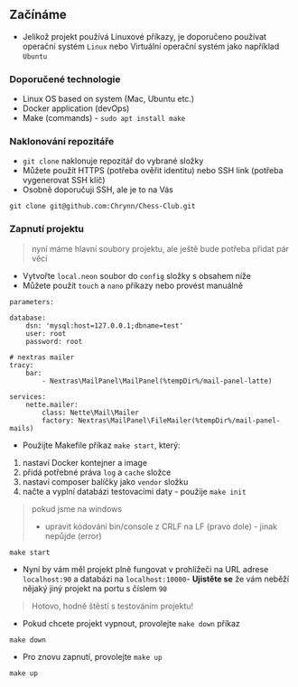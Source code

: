 ## Začínáme

- Jelikož projekt používá Linuxové příkazy, je doporučeno používat operační systém `Linux` nebo Virtuální operační systém jako například `Ubuntu`

### Doporučené technologie
- Linux OS based on system (Mac, Ubuntu etc.)
- Docker application (devOps)
- Make (commands) - `sudo apt install make`

### Naklonování repozitáře

- `git clone` naklonuje repozitář do vybrané složky 
- Můžete použít HTTPS (potřeba ověřit identitu) nebo SSH link (potřeba vygenerovat SSH klíč)
- Osobně doporučuji SSH, ale je to na Vás

```
git clone git@github.com:Chrynn/Chess-Club.git
```

### Zapnutí projektu
> nyní máme hlavní soubory projektu, ale ještě bude potřeba přidat pár věcí

- Vytvořte `local.neon` soubor do `config` složky s obsahem níže
- Můžete použít `touch` a `nano` příkazy nebo provést manuálně

```
parameters:

database:
    dsn: 'mysql:host=127.0.0.1;dbname=test'
    user: root
    password: root
    
# nextras mailer
tracy:
	bar:
		- Nextras\MailPanel\MailPanel(%tempDir%/mail-panel-latte)

services:
	nette.mailer:
		class: Nette\Mail\Mailer
		factory: Nextras\MailPanel\FileMailer(%tempDir%/mail-panel-mails)
```

- Použijte Makefile příkaz `make start`, který:
1. nastaví Docker kontejner a image
2. přidá potřebné práva `log` a `cache` složce
3. nastaví composer balíčky jako `vendor` složku
4. načte a vyplní databázi testovacími daty - použije `make init`

> pokud jsme na windows
> - upravit kódování bin/console z CRLF na LF (pravo dole) - jinak nepůjde (error)

```
make start
```
- Nyní by vám měl projekt plně fungovat v prohlížeči na URL adrese `localhost:90` a databázi na `localhost:10000`- **Ujistěte se** že vám neběží nějaký jiný projekt na portu s číslem `90`
> Hotovo, hodně štěstí s testováním projektu!

- Pokud chcete projekt vypnout, provolejte `make down` příkaz
```
make down
```
- Pro znovu zapnutí, provolejte `make up`
```
make up
```